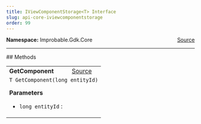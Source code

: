 ```yaml
---
title: IViewComponentStorage<T> Interface
slug: api-core-iviewcomponentstorage
order: 99
---
```


<p><b>Namespace:</b> Improbable.Gdk.Core<span style="float: right"><a href="https://www.github.com/spatialos/gdk-for-unity/blob/0.3.3/workers/unity/Packages/io.improbable.gdk.core/View/ViewStorage.cs/#L18">Source</a></span></p>













</p>
<hr style="width:100%; border-top-color:#d8d8d8" />
## Methods


</p>


<table class="io-api-doc">    <tr>        <td class="io-api-doc-name"><a id="getcomponent-long"></a><b>GetComponent</b></td>        <td class="io-api-doc-source"><a href="https://www.github.com/spatialos/gdk-for-unity/blob/0.3.3/workers/unity/Packages/io.improbable.gdk.core/View/ViewStorage.cs/#L20">Source</a></td>    </tr>    <tr>        <td class="io-api-doc-content" colspan="2"><code>T GetComponent(long entityId)</code></p></p><b>Parameters</b><ul><li><code>long entityId</code> : </li></ul></td>    </tr></table>




